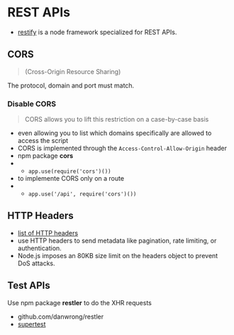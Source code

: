 # REST APIs

* [restify](http://restify.com/) is a node framework specialized for REST APIs.

## CORS 
> (Cross-Origin Resource Sharing)

The protocol, domain and port must match.

### Disable CORS
> CORS allows you to lift this restriction on a case-by-case basis

- even allowing you to list which domains specifically are allowed to access the script
- CORS is implemented through the `Access-Control-Allow-Origin` header
- npm package **cors**
- - `app.use(require('cors')())`
- to implemente CORS only on a route
- - `app.use('/api', require('cors')())`

## HTTP Headers

* [list of HTTP headers](https://en.wikipedia.org/wiki/List_of_HTTP_header_fields)
* use HTTP headers to send metadata like pagination, rate limiting, or authentication.
* Node.js imposes an 80KB size limit on the headers object to prevent DoS attacks.


## Test APIs

Use npm package **restler** to do the XHR requests 
- github.com/danwrong/restler
- [supertest](https://github.com/visionmedia/supertest)












